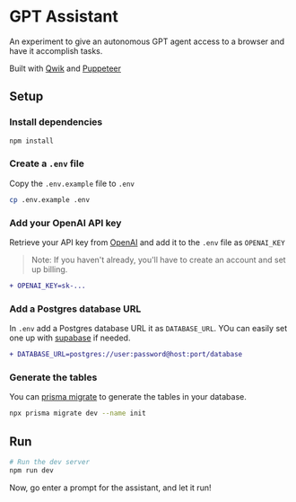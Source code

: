 # GPT Assistant

An experiment to give an autonomous GPT agent access to a browser and have it accomplish tasks.

Built with [Qwik](https://qwik.builder.io/) and [Puppeteer](https://github.com/puppeteer/puppeteer)

## Setup

### Install dependencies

```bash
npm install
```

### Create a `.env` file

Copy the `.env.example` file to `.env`

```bash
cp .env.example .env
```

### Add your OpenAI API key

Retrieve your API key from [OpenAI](https://platform.openai.com/account/api-keys) and add it to the `.env` file as `OPENAI_KEY`

> Note: If you haven't already, you'll have to create an account and set up billing.

```diff
+ OPENAI_KEY=sk-...
```

### Add a Postgres database URL

In `.env` add a Postgres database URL it as `DATABASE_URL`. YOu can easily set one up with [supabase](https://supabase.io/) if needed.

```diff
+ DATABASE_URL=postgres://user:password@host:port/database
```

### Generate the tables

You can [prisma migrate](https://www.prisma.io/docs/getting-started/setup-prisma/start-from-scratch/relational-databases/using-prisma-migrate-typescript-postgres) to generate the tables in your database.

```bash
npx prisma migrate dev --name init
```

## Run

```bash
# Run the dev server
npm run dev
```

Now, go enter a prompt for the assistant, and let it run!
